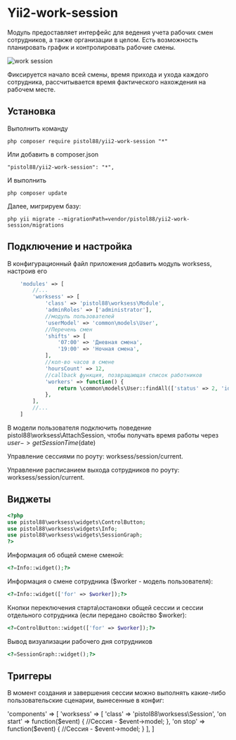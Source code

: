 Yii2-work-session
==========

Модуль предоставляет интерфейс для ведения учета рабочих смен сотрудников, а также организации в целом. Есть возможность планировать график и контролировать рабочие смены.

![work session](https://cloud.githubusercontent.com/assets/8104605/16575746/fd85769c-42a3-11e6-9385-fa5f3b59bb33.png)

Фиксируется начало всей смены, время прихода и ухода каждого сотрудника, рассчитывается время фактического нахождения на рабочем месте.

Установка
---------------------------------

Выполнить команду

```
php composer require pistol88/yii2-work-session "*"
```

Или добавить в composer.json

```
"pistol88/yii2-work-session": "*",
```

И выполнить

```
php composer update
```

Далее, мигрируем базу:

```
php yii migrate --migrationPath=vendor/pistol88/yii2-work-session/migrations
```

Подключение и настройка
---------------------------------

В конфигурационный файл приложения добавить модуль worksess, настроив его

```php
    'modules' => [
        //...
        'worksess' => [
            'class' => 'pistol88\worksess\Module',
            'adminRoles' => ['administrator'],
            //модуль пользователей
            'userModel' => 'common\models\User',
            //Перечень смен
            'shifts' => [
                '07:00' => 'Дневная смена',
                '19:00' => 'Ночная смена',
            ],
            //кол-во часов в смене
            'hoursCount' => 12,
            //callback функция, позвращающая список работников
            'workers' => function() {
                return \common\models\User::findAll(['status' => 2, 'id' => Yii::$app->authManager->getUserIdsByRole(['washer'])]);
            },
        ],
        //...
    ]
``` 

В модели пользователя подключить поведение pistol88\worksess\AttachSession, чтобы получать время работы через $user->getSessionTime($date)

Управление сессиями по роуту: worksess/session/current.

Управление расписанием выхода сотрудников по роуту: worksess/session/current.


Виджеты
---------------------------------
```php
<?php
use pistol88\worksess\widgets\ControlButton;
use pistol88\worksess\widgets\Info;
use pistol88\worksess\widgets\SessionGraph;
?>
```

Информация об общей смене сменой:
```php
<?=Info::widget();?>
```

Информация о смене сотрудника ($worker - модель пользователя):
```php
<?=Info::widget(['for' => $worker]);?>
```

Кнопки переключения старта\остановки общей сессии и сессии отдельного сотрудника (если передано свойство $worker):
```php
<?=ControlButton::widget(['for' => $worker]);?>
```

Вывод визуализации рабочего дня сотрудников
```php
<?=SessionGraph::widget();?>
```

Триггеры
---------------------------------
В момент создания и завершения сессии можно выполнять какие-либо пользовательские сценарии, вынесенные в конфиг:

'components' => [
    'worksess' => [
        'class' => 'pistol88\worksess\Session',
        'on start' => function($event) {
            //Сессия - $event->model;
        },
        'on stop' => function($event) {
            //Сессия - $event->model;
        }
    ],
]